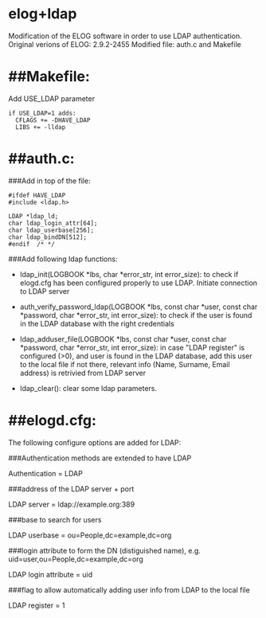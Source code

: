 elog+ldap
====

Modification of the ELOG software in order to use LDAP authentication.
Original verions of ELOG: 2.9.2-2455
Modified file: auth.c and Makefile

##Makefile:
====
Add USE_LDAP parameter
```
if USE_LDAP=1 adds:
  CFLAGS += -DHAVE_LDAP
  LIBS += -lldap
```

##auth.c:
====
###Add in top of the file:
```
#ifdef HAVE_LDAP
#include <ldap.h>

LDAP *ldap_ld;
char ldap_login_attr[64];
char ldap_userbase[256];
char ldap_bindDN[512];
#endif  /* */
```

###Add following ldap functions:

- ldap_init(LOGBOOK *lbs, char *error_str, int error_size):
to check if elogd.cfg has been configured properly to use LDAP. Initiate connection to LDAP server

- auth_verify_password_ldap(LOGBOOK *lbs, const char *user, const char *password, char *error_str, int error_size):
to check if the user is found in the LDAP database with the right credentials

- ldap_adduser_file(LOGBOOK *lbs, const char *user, const char *password, char *error_str, int error_size):
in case "LDAP register" is configured (>0), and user is found in the LDAP database, add this user to the local file if not there, relevant info (Name, Surname, Email address) is retrivied from LDAP server

- ldap_clear():
clear some ldap parameters.


##elogd.cfg:
====
The following configure options are added for LDAP:

###Authentication methods are extended to have LDAP

Authentication = LDAP

###address of the LDAP server + port

LDAP server = ldap://example.org:389

###base to search for users

LDAP userbase = ou=People,dc=example,dc=org

###login attribute to form the DN (distiguished name), e.g. uid=user,ou=People,dc=example,dc=org

LDAP login attribute = uid

###flag to allow automatically adding user info from LDAP to the local file

LDAP register = 1
